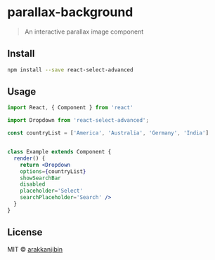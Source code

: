 # parallax-background

> An interactive parallax image component



## Install

```bash
npm install --save react-select-advanced
```

## Usage

```jsx
import React, { Component } from 'react'

import Dropdown from 'react-select-advanced';

const countryList = ['America', 'Australia', 'Germany', 'India']


class Example extends Component {
  render() {
    return <Dropdown
    options={countryList}
    showSearchBar
    disabled
    placeholder='Select' 
    searchPlaceholder='Search' />
  }
}
```

## License

MIT © [arakkanjibin](https://github.com/arakkanjibin)

